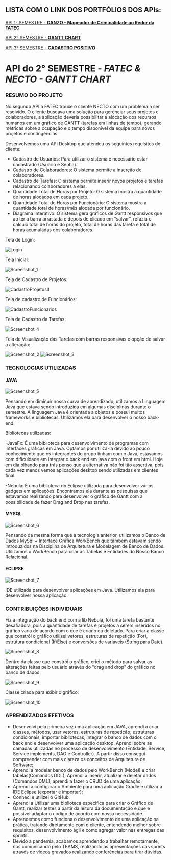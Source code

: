 ## LISTA COM O LINK DOS PORTFÓLIOS DOS APIs:
[API 1° SEMESTRE - **DANZO - Mapeador de Criminalidade ao Redor da FATEC**](https://github.com/ZVIEWIL/portifolio1) 

[API 2° SEMESTRE - **GANTT CHART**](https://github.com/ZVIEWIL/portifolio2)

[API 3° SEMESTRE - **CADASTRO POSITIVO**](https://github.com/ZVIEWIL/portifolio3)

# API do 2° SEMESTRE - ***FATEC & NECTO - GANTT CHART***

### **RESUMO DO PROJETO**
No segundo API a FATEC trouxe o cliente NECTO com um problema a ser resolvido. O cliente buscava uma solução para gerenciar seus projetos e colaboradores, a aplicação deveria possibilitar a alocação dos recursos humanos em um gráfico de GANTT (tarefas em linhas de tempo), gerando métricas sobre a ocupação e o tempo disponível da equipe para novos projetos e contingências. 

Desenvolvemos uma API Desktop que atendeu os seguintes requisitos do cliente:
- Cadastro de Usuários: Para utilizar o sistema é necessário estar cadastrado (Usuario e Senha).
- Cadastro de Colaboradores: O sistema permite a inserção de colaboradores.
- Cadastro de Tarefas: O sistema permite inserir novos projetos e tarefas relacionando colaboradores a elas.
- Quantidade Total de Horas por Projeto: O sistema mostra a quantidade de horas alocados em cada projeto.
- Quantidade Total de Horas por Funcionário: O sistema mostra a quantidade total de horas/mês alocada por funcionário.
- Diagrama Interativo: 	O sistema gera gráficos de Gantt responsivos que ao ter a barra arrastada e depois de clicado em "salvar", refazia o calculo total de horas do projeto, total de horas das tarefa e total de horas acumuladas dos colaboradores.

Tela de Login:

![Login](https://user-images.githubusercontent.com/61089745/141656980-681987ac-1e9d-4fe9-bceb-9d83434fb975.PNG)

Tela Inicial:

![Screenshot_1](https://user-images.githubusercontent.com/54503903/142918543-6449732c-71cd-4f7d-ad51-8f8a6923cc03.png)

Tela de Cadastro de Projetos:

![CadastroProjetosII](https://user-images.githubusercontent.com/61089745/141657004-75236913-3a62-4006-990a-4f89f0475a45.PNG)

Tela de cadastro de Funcionários:

![CadastroFuncionarios](https://user-images.githubusercontent.com/61089745/141657014-8a8603a8-4cef-4aad-8837-1d5aa535aebd.PNG)

Tela de Cadastro da Tarefas:

![Screenshot_4](https://user-images.githubusercontent.com/54503903/142921705-dd120424-ecc4-4f22-a98c-2e894d0b7956.png)

Tela de Visualização das Tarefas com barras responsivas e opção de salvar a alteração:

![Screenshot_2](https://user-images.githubusercontent.com/54503903/142921293-0a2faf2e-959a-4585-bfdf-57be1982e232.png)
![Screenshot_3](https://user-images.githubusercontent.com/54503903/142921627-716dd9fb-6270-45a8-b3f7-567944a5eda0.png)

### **TECNOLOGIAS UTILIZADAS**
#### **JAVA**
![Screenshot_5](https://user-images.githubusercontent.com/54503903/142946345-bcb779b8-0c4e-4634-83cb-7325b56d761b.png)

Pensando em diminuir nossa curva de aprendizado, utilizamos a Linguagem Java que estava sendo introduzida em algumas disciplinas durante o semestre. A linguagem Java é orientada a objetos e possui muitos frameworks e bibliotecas. Utilizamos ela para desenvolver o nosso back-end.

Bibliotecas utilizadas:

-JavaFx: É uma biblioteca para desenvolvimento de programas com interfaces gráficas em Java. Optamos por utiliza-la devido ao pouco conhecimento que os integrantes do grupo tinham com o Java, estavamos com dificuldade em integrar o back end em java com o front em html. Hoje em dia olhando para trás penso que a alternativa não foi tão assertiva, pois cada vez menos vemos aplicações desktop sendo utilizadas em clientes final.

-Nebula: É uma biblioteca do Eclipse utilizada para desenvolver vários gadgets em aplicações. Encontramos ela durante as pesquisas que estavamos realizando para desenvolver o gráfico de Gantt com a possibilidade de fazer Drag and Drop nas tarefas. 

#### **MYSQL**
![Screenshot_6](https://user-images.githubusercontent.com/54503903/142946420-93441f77-23d9-41e2-aa16-007b24d0b993.png)

Pensando da mesma forma que a tecnologia anterior, utilizamos o Banco de Dados MySql + Interface Gráfica WorkBench que também estavam sendo introduzidos na Disciplina de Arquitetura e Modelagem de Banco de Dados. Utilizamos o WorkBench para criar as Tabelas e Entidades do Nosso Banco Relacional.


#### **ECLIPSE**
![Screenshot_7](https://user-images.githubusercontent.com/54503903/142947249-51232914-04a4-413e-9821-1a520e37dd26.png)

IDE utilizada para desenvolver aplicações em Java. Utilizamos ela para desenvolver nossa aplicação.

### **CONTRIBUIÇÕES INDIVIDUAIS**
Fiz a integração do back end com a lib Nebula, foi uma tarefa bastante desafiadora, pois a quantidade de tarefas e projetos a serem inseridos no gráfico varia de acordo com o que é criado ou deletado. Para criar a classe que constrói o gráfico utilizei vetores, estruturas de repetição (For), estrutura condicional (If/Else) e conversões de variáveis (String para Date).

![Screenshot_8](https://user-images.githubusercontent.com/54503903/142952014-18f629eb-8777-44a1-87f5-c8f83ac1f8a2.png)

Dentro da classe que constrói o gráfico, criei o método para salvar as alterações feitas pelo usuário através do "drag and drop" do gráfico no banco de dados.

![Screenshot_9](https://user-images.githubusercontent.com/54503903/142952433-ee27ebf5-5c4d-4c86-b5c9-8b49106a815f.png)

Classe criada para exibir o gráfico:

![Screenshot_10](https://user-images.githubusercontent.com/54503903/142953172-d50d0ece-9c7c-471a-9476-df17abdabf01.png)

### **APRENDIZADOS EFETIVOS**

- Desenvolvi pela primeira vez uma aplicação em JAVA, aprendi a criar classes, métodos, usar vetores, estruturas de repetição, estruturas condicionais, importar bibliotecas, integrar o banco de dados com o back end e desenvolver uma aplicação desktop. Aprendi sobre as camadas utilizadas no processo de desenvolvimento (Entidade, Service, Service implements, DAO e Controller). A partir disso consegui compreender com mais clareza os conceitos de Arquitetura de Software;
- Aprendi a modelar banco de dados pelo WorkBench (Model) e criar tabelas(Comandos DDL), Aprendi a inserir, atualizar e deletar dados (Comandos DML), aprendi a fazer o CRUD de uma aplicação;
- Aprendi a configurar o Ambiente para uma aplicação Gradle e utilizar a IDE Eclipse (exportar e importar);
- Conheci e utilizei o GitHub.
- Aprendi a Utilizar uma biblioteca especifica para criar o Gráfico de Gantt, realizar testes a partir da leitura da documentação e que é possível adaptar o código de acordo com nossa necessidade.
- Aprendemos como funciona o desenvolvimento de uma aplicação na prática, tratando diretamente com o cliente, entendendo melhor sobre requisitos, desenvolvimento ágil e como agregar valor nas entregas das sprints.
- Devido a pandemia, acabamos aprendendo a trabalhar remotamente, nos comunicando pelo TEAMS, realizando as apresentações das sprints através de vídeos gravados realizando conferências para tirar dúvidas.

